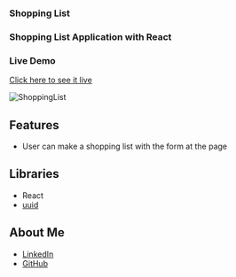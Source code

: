 ### Shopping List
### Shopping List Application with React

### Live Demo
[Click here to see it live](https://mbeklevic.github.io/shopping_list/)

![ShoppingList](https://user-images.githubusercontent.com/113860249/212472225-2fec8f44-7949-48c0-bd45-173d4dada07d.PNG)


## Features
- User can make a shopping list with the form at the page

## Libraries
- React
- [uuid](https://www.npmjs.com/package/uuid)


## About Me
- [LinkedIn](https://linkedin.com/in/mustafabekleviç/)
- [GitHub](https://github.com/MBeklevic)
